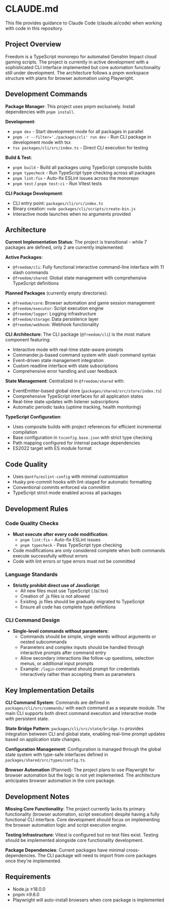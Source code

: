 # CLAUDE.md

This file provides guidance to Claude Code (claude.ai/code) when working with code in this repository.

## Project Overview

Freedom is a TypeScript monorepo for automated Genshin Impact cloud gaming scripts. The project is currently in active development with a sophisticated CLI interface implemented but core automation functionality still under development. The architecture follows a pnpm workspace structure with plans for browser automation using Playwright.

## Development Commands

**Package Manager**: This project uses pnpm exclusively. Install dependencies with `pnpm install`.

**Development**:
- `pnpm dev` - Start development mode for all packages in parallel
- `pnpm -r --filter='./packages/cli' run dev` - Run CLI package in development mode with tsx
- `tsx packages/cli/src/index.ts` - Direct CLI execution for testing

**Build & Test**:
- `pnpm build` - Build all packages using TypeScript composite builds
- `pnpm typecheck` - Run TypeScript type checking across all packages
- `pnpm lint:fix` - Auto-fix ESLint issues across the monorepo
- `pnpm test` / `pnpm test:ci` - Run Vitest tests

**CLI Package Development**:
- CLI entry point: `packages/cli/src/index.ts`
- Binary creation: `node packages/cli/scripts/create-bin.js`
- Interactive mode launches when no arguments provided

## Architecture

**Current Implementation Status**:
The project is transitional - while 7 packages are defined, only 2 are currently implemented:

**Active Packages**:
- `@freedom/cli`: Fully functional interactive command-line interface with 11 slash commands
- `@freedom/shared`: Global state management with comprehensive TypeScript definitions

**Planned Packages** (currently empty directories):
- `@freedom/core`: Browser automation and game session management
- `@freedom/executor`: Script execution engine
- `@freedom/logger`: Logging infrastructure
- `@freedom/storage`: Data persistence layer
- `@freedom/webhook`: Webhook functionality

**CLI Architecture**:
The CLI package (`@freedom/cli`) is the most mature component featuring:
- Interactive mode with real-time state-aware prompts
- Commander.js-based command system with slash command syntax
- Event-driven state management integration
- Custom readline interface with state subscriptions
- Comprehensive error handling and user feedback

**State Management**:
Centralized in `@freedom/shared` with:
- EventEmitter-based global store (`packages/shared/src/store/index.ts`)
- Comprehensive TypeScript interfaces for all application states
- Real-time state updates with listener subscriptions
- Automatic periodic tasks (uptime tracking, health monitoring)

**TypeScript Configuration**:
- Uses composite builds with project references for efficient incremental compilation
- Base configuration in `tsconfig.base.json` with strict type checking
- Path mapping configured for internal package dependencies
- ES2022 target with ES module format

## Code Quality

- Uses `@antfu/eslint-config` with minimal customization
- Husky pre-commit hooks with lint-staged for automatic formatting
- Conventional commits enforced via commitlint
- TypeScript strict mode enabled across all packages

## Development Rules

### Code Quality Checks
- **Must execute after every code modification**:
  - `pnpm lint:fix` - Auto-fix ESLint issues
  - `pnpm typecheck` - Pass TypeScript type checking
- Code modifications are only considered complete when both commands execute successfully without errors
- Code with lint errors or type errors must not be committed

### Language Standards
- **Strictly prohibit direct use of JavaScript**:
  - All new files must use TypeScript (.ts/.tsx)
  - Creation of .js files is not allowed
  - Existing .js files should be gradually migrated to TypeScript
  - Ensure all code has complete type definitions

### CLI Command Design
- **Single-level commands without parameters**:
  - Commands should be simple, single words without arguments or nested subcommands
  - Parameters and complex inputs should be handled through interactive prompts after command entry
  - Allow secondary interactions like follow-up questions, selection menus, or additional input prompts
  - Example: `/login` command should prompt for credentials interactively rather than accepting them as parameters

## Key Implementation Details

**CLI Command System**:
Commands are defined in `packages/cli/src/commands/` with each command as a separate module. The main CLI supports both direct command execution and interactive mode with persistent state.

**State Bridge Pattern**:
`packages/cli/src/state/bridge.ts` provides integration between CLI and global state, enabling real-time prompt updates based on application state changes.

**Configuration Management**:
Configuration is managed through the global state system with type-safe interfaces defined in `packages/shared/src/types/config.ts`.

**Browser Automation** (Planned):
The project plans to use Playwright for browser automation but the logic is not yet implemented. The architecture anticipates browser automation in the core package.

## Development Notes

**Missing Core Functionality**:
The project currently lacks its primary functionality (browser automation, script execution) despite having a fully functional CLI interface. Core development should focus on implementing the browser automation logic and script execution engine.

**Testing Infrastructure**:
Vitest is configured but no test files exist. Testing should be implemented alongside core functionality development.

**Package Dependencies**:
Current packages have minimal cross-dependencies. The CLI package will need to import from core packages once they're implemented.

## Requirements

- Node.js ≥18.0.0
- pnpm ≥9.6.0
- Playwright will auto-install browsers when core package is implemented
